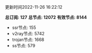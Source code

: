 更新时间2022-11-26 16:22:12

**总订阅: 127**
**总节点: 12072**
**有效节点: 8144**
- ssr节点: 155
- v2ray节点: 5742
- trojan节点: 1668
- ss节点: 579
